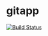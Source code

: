 # gitapp
[![Build Status](https://dev.azure.com/r52854695/TrainingProject/_apis/build/status%2FWebApplication2608?branchName=main)](https://dev.azure.com/r52854695/TrainingProject/_build/latest?definitionId=9&branchName=main)
